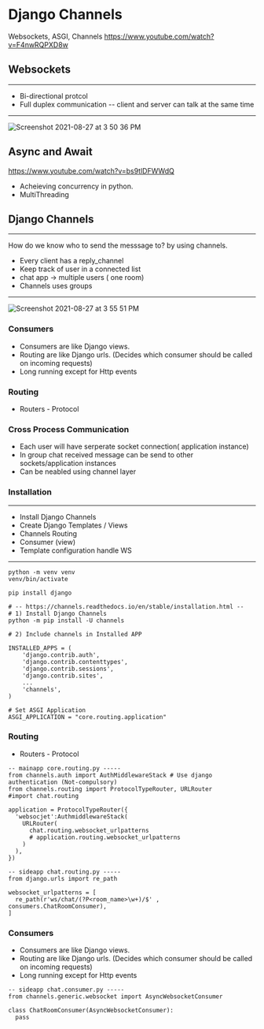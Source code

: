 # Django Channels 
Websockets, ASGI, Channels
https://www.youtube.com/watch?v=F4nwRQPXD8w

## Websockets
***
- Bi-directional protcol 
- Full duplex communication 
-- client and server can talk at the same time
***

![Screenshot 2021-08-27 at 3 50 36 PM](https://user-images.githubusercontent.com/32699647/131092479-27732f56-29d7-4577-a3d0-5c51452cce43.png)

## Async and Await
https://www.youtube.com/watch?v=bs9tlDFWWdQ
- Acheieving concurrency in python. 
- MultiThreading

## Django Channels
***
How do we know who to send the messsage to? by using channels.
- Every client has a reply_channel
- Keep track of user in a connected list
- chat app -> multiple users ( one room)
- Channels uses groups 
***
![Screenshot 2021-08-27 at 3 55 51 PM](https://user-images.githubusercontent.com/32699647/131093214-45161e4e-d744-410c-a301-709dca753177.png)

### Consumers
- Consumers are like Django views.
- Routing are like Django urls. (Decides which consumer should be called on incoming requests)
- Long running except for Http events

### Routing 
- Routers - Protocol

### Cross Process Communication 
- Each user will have serperate socket connection( application instance)
- In group chat received message can be send to other sockets/application instances
- Can be neabled using channel layer 

### Installation
***
- Install Django Channels
- Create Django Templates / Views
- Channels Routing
- Consumer (view)
- Template configuration handle WS
***
```
python -m venv venv
venv/bin/activate

pip install django

# -- https://channels.readthedocs.io/en/stable/installation.html --
# 1) Install Django Channels
python -m pip install -U channels

# 2) Include channels in Installed APP

INSTALLED_APPS = (
    'django.contrib.auth',
    'django.contrib.contenttypes',
    'django.contrib.sessions',
    'django.contrib.sites',
    ...
    'channels',
)

# Set ASGI Application
ASGI_APPLICATION = "core.routing.application"
```

### Routing 
- Routers - Protocol

``` 
-- mainapp core.routing.py -----
from channels.auth import AuthMiddlewareStack # Use django authentication (Not-compulsory)
from channels.routing import ProtocolTypeRouter, URLRouter
#import chat.routing

application = ProtocolTypeRouter({
  'websocjet':AuthmiddlewareStack(
    URLRouter(
      chat.routing.websocket_urlpatterns
      # application.routing.websocket_urlpatterns
    )
  ),
})
```

``` 
-- sideapp chat.routing.py -----
from django.urls import re_path

websocket_urlpatterns = [
  re_path(r'ws/chat/(?P<room_name>\w+)/$' , consumers.ChatRoomConsumer),
]
```

### Consumers
- Consumers are like Django views.
- Routing are like Django urls. (Decides which consumer should be called on incoming requests)
- Long running except for Http events

``` 
-- sideapp chat.consumer.py -----
from channels.generic.websocket import AsyncWebsocketConsumer

class ChatRoomConsumer(AsyncWebsocketConsumer):
  pass

```
